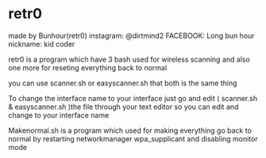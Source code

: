# retr0

made by Bunhour(retr0)
instagram: @dirtmind2
FACEBOOK: Long bun hour 
nickname: kid coder

retr0 is a program which have 3 bash used for wireless scanning and also one more for reseting everything back to normal

you can use scanner.sh or easyscanner.sh that both is the same thing

To change the interface name to your interface just go and edit ( scanner.sh & easyscanner.sh )the file through your text editor so you can edit and change to your interface name

Makenormal.sh is a program which used for making everything go back to normal by restarting networkmanager wpa_supplicant and disabling monitor mode

